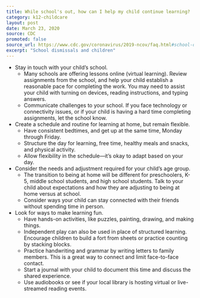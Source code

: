 ```yaml
---
title: While school's out, how can I help my child continue learning?
category: k12-childcare
layout: post
date: March 23, 2020
source: CDC
promoted: false
source_url: https://www.cdc.gov/coronavirus/2019-ncov/faq.html#school-dismissals
excerpt: "School dismissals and children"
---
```


* Stay in touch with your child’s school.
	* Many schools are offering lessons online (virtual learning). Review assignments from the school, and help your child establish a reasonable pace for completing the work. You may need to assist your child with turning on devices, reading instructions, and typing answers.
	* Communicate challenges to your school. If you face technology or connectivity issues, or if your child is having a hard time completing assignments, let the school know.
* Create a schedule and routine for learning at home, but remain flexible.
	* Have consistent bedtimes, and get up at the same time, Monday through Friday.
	* Structure the day for learning, free time, healthy meals and snacks, and physical activity.
	* Allow flexibility in the schedule—it’s okay to adapt based on your day.
* Consider the needs and adjustment required for your child’s age group.
	* The transition to being at home will be different for preschoolers, K-5, middle school students, and high school students. Talk to your child about expectations and how they are adjusting to being at home versus at school.
	* Consider ways your child can stay connected with their friends without spending time in person.
* Look for ways to make learning fun.
	* Have hands-on activities, like puzzles, painting, drawing, and making things.
	* Independent play can also be used in place of structured learning. Encourage children to build a fort from sheets or practice counting by stacking blocks.
	* Practice handwriting and grammar by writing letters to family members. This is a great way to connect and limit face-to-face contact.
	* Start a journal with your child to document this time and discuss the shared experience.
	* Use audiobooks or see if your local library is hosting virtual or live-streamed reading events.
